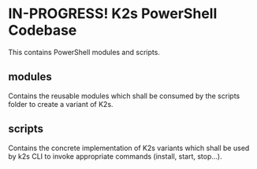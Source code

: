 <!--
SPDX-FileCopyrightText: © 2024 Siemens Healthineers AG
SPDX-License-Identifier: MIT
-->

# IN-PROGRESS! K2s PowerShell Codebase

This contains PowerShell modules and scripts.

## **modules**

Contains the reusable modules which shall be consumed by the scripts folder to create a variant of K2s.

## **scripts**

Contains the concrete implementation of K2s variants which shall be used by k2s CLI to invoke appropriate commands (install, start, stop...).
